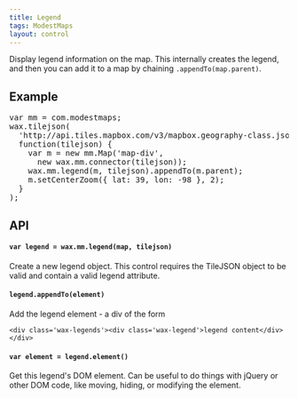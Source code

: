 ```yaml
---
title: Legend
tags: ModestMaps
layout: control
---
```


Display legend information on the map. This internally creates the legend,
and then you can add it to a map by chaining `.appendTo(map.parent)`.

## Example

<div class='demo-map' id='map-div'></div>

<pre class='prettyprint live'>
var mm = com.modestmaps;
wax.tilejson(
  'http://api.tiles.mapbox.com/v3/mapbox.geography-class.jsonp',
  function(tilejson) {
    var m = new mm.Map('map-div',
      new wax.mm.connector(tilejson));
    wax.mm.legend(m, tilejson).appendTo(m.parent);
    m.setCenterZoom({ lat: 39, lon: -98 }, 2);
  }
);
</pre>

## API

#### `var legend = wax.mm.legend(map, tilejson)`

Create a new legend object. This control requires the TileJSON object
to be valid and contain a valid legend attribute.

#### `legend.appendTo(element)`

Add the legend element - a div of the form

`<div class='wax-legends'><div class='wax-legend'>legend content</div></div>`

#### `var element = legend.element()`

Get this legend's DOM element. Can be useful to do things with jQuery or
other DOM code, like moving, hiding, or modifying the element.
